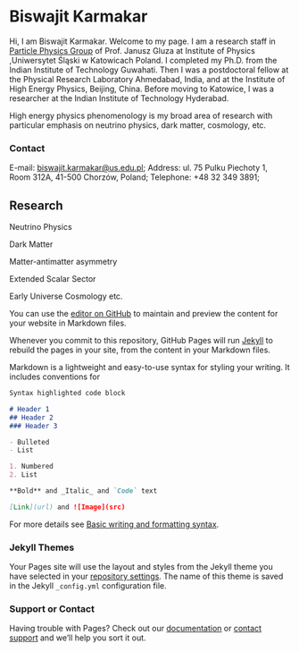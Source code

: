 # Biswajit Karmakar

Hi,  I am Biswajit Karmakar. Welcome to my page.  I am  a research staff in [Particle Physics Group](https://czastki.us.edu.pl/) of Prof. Janusz Gluza   at Institute of  Physics ,Uniwersytet Śląski w Katowicach  Poland. I completed my Ph.D. from the Indian Institute of Technology  Guwahati. Then I was a postdoctoral fellow at the Physical Research Laboratory  Ahmedabad, India, and at the Institute of High Energy Physics, Beijing, China. Before moving to Katowice, I was a researcher at the Indian Institute of Technology Hyderabad.  

High energy physics phenomenology is my broad area of research with particular emphasis on neutrino physics, dark matter, cosmology, etc. 


### Contact 
E-mail: biswajit.karmakar@us.edu.pl; 
Address: ul. 75  Pulku Piechoty  1, Room 312A, 41-500 Chorzów, Poland;
Telephone: +48 32 349 3891; 


## Research 
Neutrino Physics

Dark Matter 

Matter-antimatter asymmetry 

Extended Scalar Sector

Early Universe Cosmology etc.  

You can use the [editor on GitHub](https://github.com/biswate/biswate/edit/gh-pages/index.md) to maintain and preview the content for your website in Markdown files.

Whenever you commit to this repository, GitHub Pages will run [Jekyll](https://jekyllrb.com/) to rebuild the pages in your site, from the content in your Markdown files.


Markdown is a lightweight and easy-to-use syntax for styling your writing. It includes conventions for

```markdown
Syntax highlighted code block

# Header 1
## Header 2
### Header 3

- Bulleted
- List

1. Numbered
2. List

**Bold** and _Italic_ and `Code` text

[Link](url) and ![Image](src)
```

For more details see [Basic writing and formatting syntax](https://docs.github.com/en/github/writing-on-github/getting-started-with-writing-and-formatting-on-github/basic-writing-and-formatting-syntax).

### Jekyll Themes

Your Pages site will use the layout and styles from the Jekyll theme you have selected in your [repository settings](https://github.com/biswate/biswate/settings/pages). The name of this theme is saved in the Jekyll `_config.yml` configuration file.

### Support or Contact

Having trouble with Pages? Check out our [documentation](https://docs.github.com/categories/github-pages-basics/) or [contact support](https://support.github.com/contact) and we’ll help you sort it out.
